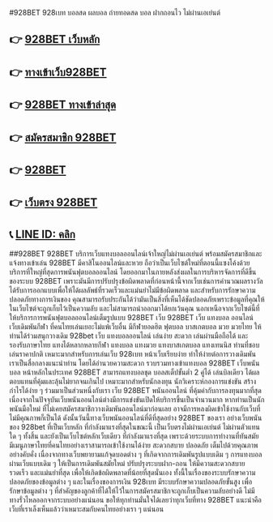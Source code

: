 #928BET 928เบท บอลสด ผลบอล ถ่ายทอดสด บอล ฝากถอนไว ไม่ผ่านเอเย่นต์
## 👉 [928BET เว็บหลัก](https://member.tryscore.com/register.php)
## 👉 [ทางเข้าเว็บ928BET](https://member.tryscore.com/register.php)
## 👉 [928BET ทางเข้าล่าสุด](https://member.tryscore.com/register.php)
## 👉 [สมัครสมาชิก 928BET](https://member.tryscore.com/register.php)
## 👉 [928BET](https://member.tryscore.com/register.php)
## 👉 [เว็บตรง 928BET](https://member.tryscore.com/register.php)
## 📞 [LINE ID: คลิก](https://member.tryscore.com/register.php)

##928BET                                                                                                                                                                                                             928BET บริการเว็บแทงบอลออนไลน์เจ้าใหญ่ไม่ผ่านเอเย่นต์ พร้อมสมัครสมาชิกและแจ้งทางเข้าเล่น 928BET มีคาสิโนออนไลน์และหวย ถือว่าเป็นเว็บไซต์ใหม่ที่ตอนนี้แซงโค้งด้วยบริการที่ใหญ่ที่สุดการพนันฟุตบอลออนไลน์ โดยออกมาในภายหลังส่งผลในการบริหารจัดการที่ดีขึ้นของระบบ 928BET เพราะมันมีการปรับปรุงข้อผิดพลาดที่ก่อนหน้านี้จากเว็บเช่นการคำนวณผลรางวัลได้รับการออกแบบเพื่อให้ได้ผลลัพธ์ที่รวดเร็วและแม่นยำไม่มีข้อผิดพลาด และสำหรับการรักษาความปลอดภัยทางการเงินของ คุณสามารถรับประกันได้ว่ามันเป็นสิ่งที่เห็นได้ชัดปลอดภัยเพราะข้อมูลที่คุณให้ในเว็บไซต์จะถูกเก็บไว้เป็นความลับ และไม่สามารถนำออกมาได้ยกเว้นคุณ นอกเหนือจากเว็บไซต์นี้ที่ให้บริการการพนันฟุตบอลออนไลน์เต็มรูปแบบ 928BET เว็บ 928BET เว็บ แทงบอล ออนไลน์ เว็บเดิมพันกีฬา ที่คนไทยเล่นเยอะไม่แพ้เว็บอื่น มีกีฬายอดฮิต ฟุตบอล บาสเกตบอล มวย มวยไทย ให้ท่านได้ร่วมสนุกวางเดิม 928bet เว็บ แทงบอลออนไลน์ เล่นง่าย สะดวก เล่นผ่านมือถือได้ และรองรับภาษาไทย แทงได้หลากหลายกีฬา แทงบอล แทงมวย แทงบาสเกตบอล แทงเทนนิส ท่านที่ชอบเล่นราคาปกติ เหมาะมากสำหรับการเล่นเว็บ 928เบท หน้าเว็บเรียบง่าย ทำให้ง่ายต่อการวางเดิมพัน เราเป็นสื่อกลางแนะนำท่าน โดยได้อำนวยความสะดวก รวบรวมทางเข้าแทงบอล 928BET เว็บพนันบอล หน้าหลักในประเทศ  928BET สามารถแทงบอลชุด บอลสเต็ปขั้นต่ำ 2 คู่ได้ เล่นบิลเดียว ได้ผลตอบแทนที่คุ้มและลุ้นไม่ยากจนเกินไป เหมาะมากสำหรับนักลงทุน นักวิเคราะห์กองการแข่งขัน สร้างกำไรได้ง่าย ๆ ร่วมมาเป็นส่วนหนึ่งกับเรา เว็บ 928BET พนันออนไลน์ ที่คุ้มค่ากับการลงทุนมากที่สุด
เนื่องจากในปัจจุบันเว็บพนันออนไลน์ต่างมีการแข่งขันเปิดให้บริการขึ้นเป็นจำนวนมาก หากท่านเป็นนักพนันมือใหม่ ที่ไม่เคยสมัครสมาชิกวางเดิมพันออนไลน์มาก่อนเลย อาจมีการหลงผิดเข้าใช้งานกับเว็บที่ไม่มีคุณภาพก็เป็นได้ ดังนั้นวันนี้ทางเว็บพนันออนไลน์ที่ดีที่สุดอย่าง 928BET ของเรา อย่างเว็บพนันของ 928bet ที่เป็นเว็บหลัก ที่กำลังมาแรงที่สุดในขณะนี้ เป็นเว็บตรงไม่ผ่านเอเย่นต์ ไม่ผ่านตัวแทนใด ๆ ทั้งสิ้น และยังเป็นเว็บไซต์หลักเว็บเดียว ที่กำลังมาแรงที่สุด เพราะด้วยระบบการทำงานที่ทันสมัย มีเมนูภาษาไทยที่คนไทยอย่างเราสามารถเข้าใช้งานได้ง่าย สะดวกสบาย ปลอดภัย เต็มไปด้วยคุณภาพอย่างคับคั่ง เนื่องจากทางเว็บพยายามแก้จุดบอดต่าง ๆ ที่เกิดจากการเดิมพันรูปแบบเดิม ๆ การแทงบอลผ่านเว็บแบบเดิม ๆ ให้เป็นการเดิมพันสมัยใหม่ ปรับปรุงระบบฝาก-ถอน ให้มีความสะดวกสบาย รวดเร็ว และแม่นยำที่สุด เพื่อให้เกิดข้อผิดพลาดที่น้อยที่สุดนั่นเอง ทั้งนี้ในเรื่องของระบบรักษาความปลอดภัยของข้อมูลต่าง ๆ และในเรื่องของการเงิน 928เบท มีระบบรักษาความปลอดภัยขั้นสูง
เพื่อรักษาข้อมูลต่าง ๆ ที่สำคัญของลูกค้าที่ได้ให้ไว้ในการสมัครสมาชิกจะถูกเก็บเป็นความลับอย่างดี ไม่มีทางรั่วไหลออกจากระบบอย่างแน่นอน ขอให้ทุกท่านมั่นใจได้เลยว่าทุกเว็บที่ทาง 928BET แนะนำคือเว็บที่เราเล็งเห็นแล้วว่าเหมาะสมกับคนไทยอย่างเรา ๆ แน่นอน 





